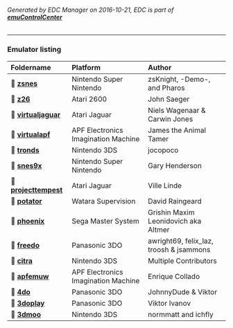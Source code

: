 ###### Generated by EDC Manager on 2016-10-21, EDC is part of [**emuControlCenter**](https://github.com/PhoenixInteractiveNL/emuControlCenter/wiki)
***
### Emulator listing

| Foldername | Platform      | Author     |
|:-----------|:--------------|:-----------|
| :file_folder: [**zsnes**](https://github.com/PhoenixInteractiveNL/edc-masterhook/tree/master/downloadhooks/zsnes) | Nintendo Super Nintendo | zsKnight, -Demo-, and Pharos |
| :file_folder: [**z26**](https://github.com/PhoenixInteractiveNL/edc-masterhook/tree/master/downloadhooks/z26) | Atari 2600 | John Saeger |
| :file_folder: [**virtualjaguar**](https://github.com/PhoenixInteractiveNL/edc-masterhook/tree/master/downloadhooks/virtualjaguar) | Atari Jaguar | Niels Wagenaar & Carwin Jones |
| :file_folder: [**virtualapf**](https://github.com/PhoenixInteractiveNL/edc-masterhook/tree/master/downloadhooks/virtualapf) | APF Electronics Imagination Machine | James the Animal Tamer |
| :file_folder: [**tronds**](https://github.com/PhoenixInteractiveNL/edc-masterhook/tree/master/downloadhooks/tronds) | Nintendo 3DS | jocopoco |
| :file_folder: [**snes9x**](https://github.com/PhoenixInteractiveNL/edc-masterhook/tree/master/downloadhooks/snes9x) | Nintendo Super Nintendo | Gary Henderson |
| :file_folder: [**projecttempest**](https://github.com/PhoenixInteractiveNL/edc-masterhook/tree/master/downloadhooks/projecttempest) | Atari Jaguar | Ville Linde |
| :file_folder: [**potator**](https://github.com/PhoenixInteractiveNL/edc-masterhook/tree/master/downloadhooks/potator) | Watara Supervision | David Raingeard |
| :file_folder: [**phoenix**](https://github.com/PhoenixInteractiveNL/edc-masterhook/tree/master/downloadhooks/phoenix) | Sega Master System | Grishin Maxim Leonidovich aka Altmer |
| :file_folder: [**freedo**](https://github.com/PhoenixInteractiveNL/edc-masterhook/tree/master/downloadhooks/freedo) | Panasonic 3DO | awright69, felix_laz, troosh & jsammons |
| :file_folder: [**citra**](https://github.com/PhoenixInteractiveNL/edc-masterhook/tree/master/downloadhooks/citra) | Nintendo 3DS | Multiple Contributors |
| :file_folder: [**apfemuw**](https://github.com/PhoenixInteractiveNL/edc-masterhook/tree/master/downloadhooks/apfemuw) | APF Electronics Imagination Machine | Enrique Collado |
| :file_folder: [**4do**](https://github.com/PhoenixInteractiveNL/edc-masterhook/tree/master/downloadhooks/4do) | Panasonic 3DO | JohnnyDude & Viktor |
| :file_folder: [**3doplay**](https://github.com/PhoenixInteractiveNL/edc-masterhook/tree/master/downloadhooks/3doplay) | Panasonic 3DO | Viktor Ivanov |
| :file_folder: [**3dmoo**](https://github.com/PhoenixInteractiveNL/edc-masterhook/tree/master/downloadhooks/3dmoo) | Nintendo 3DS | normmatt and ichfly |
